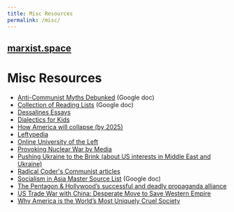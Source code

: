 ```yaml
---
title: Misc Resources
permalink: /misc/
---
```


## [marxist.space](https://marxist.space)

# Misc Resources

* [Anti-Communist Myths Debunked](https://docs.google.com/document/d/1Gxwhh-vdeB--47HM-20cEVRC9eAMhrapbNf0Sk8VSOs/edit) (Google doc)
* [Collection of Reading Lists](https://docs.google.com/document/d/1k-OPPy9UM9ApPuWVIsPcvX3zQh1LUsVbPQocD9mUhyA/edit) (Google doc)
* [Dessalines Essays](https://github.com/dessalines/essays)
* [Dialectics for Kids](http://dialectics4kids.org/)
* [How America will collapse (by 2025)](https://www.salon.com/2010/12/06/america_collapse_2025/)
* [Leftypedia](https://leftypedia.org/wiki/Main_Page)
* [Online University of the Left](http://ouleft.org/)
* [Provoking Nuclear War by Media](http://www.counterpunch.org/2016/08/24/provoking-nuclear-war-by-media/)
* [Pushing Ukraine to the Brink (about US interests in Middle East and Ukraine)](http://www.counterpunch.org/2014/07/09/pushing-ukraine-to-the-brink/)
* [Radical Coder's Communist articles](https://0xacab.org/snippets/802)
* [Socialism in Asia Master Source List](https://docs.google.com/document/d/1KMAZopkLyjP74vOssz6XAdPxvMh-1rJRptFnFD54bPg/edit?usp=sharing) (Google doc)
* [The Pentagon & Hollywood’s successful and deadly propaganda alliance](http://www.greanvillepost.com/2018/03/12/the-pentagon-hollywoods-successful-and-deadly-propaganda-alliance/)
* [US Trade War with China: Desperate Move to Save Western Empire](https://www.globalresearch.ca/us-trade-war-china-desperate-move-save-western-empire/5660991)
* [Why America is the World’s Most Uniquely Cruel Society](https://eand.co/why-is-america-the-worlds-most-uniquely-cruel-society-f67afc5c6b9a)
